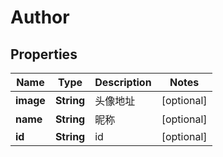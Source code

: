
# Author

## Properties
Name | Type | Description | Notes
------------ | ------------- | ------------- | -------------
**image** | **String** | 头像地址 |  [optional]
**name** | **String** | 昵称 |  [optional]
**id** | **String** | id |  [optional]



